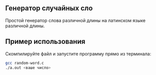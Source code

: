 ## Генератор случайных сло

Простой генератор слова различной длины на латинском языке различной длины.

## Пример использования

Скомпилируйте файл и запустите программу прямо из терминала:

```bash
gcc random-word.c
./a.out <ваше число>
```

